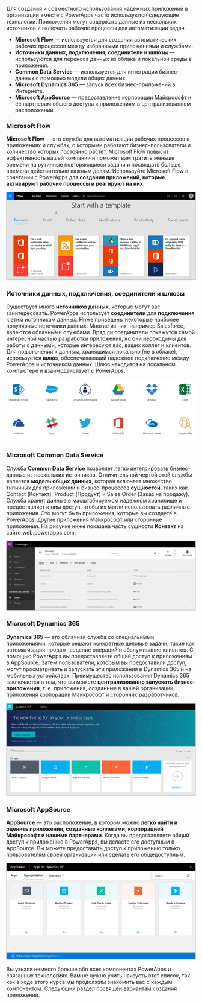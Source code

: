 Для создания и совместного использования надежных приложений в организации вместе с PowerApps часто используются следующие технологии. Приложения могут содержать данные из нескольких источников и включать рабочие процессы для автоматизации задач. 

* **Microsoft Flow** — используется для создания автоматических рабочих процессов между избранными приложениями и службами.
* **Источники данных, подключения, соединители и шлюзы** — используются для переноса данных из облака и локальной среды в приложения.
* **Common Data Service** — используется для интеграции бизнес-данных с помощью модели общих данных.
* **Microsoft Dynamics 365** — запуск всех бизнес-приложений в Интернете.
* **Microsoft AppSource** — предоставление корпорации Майкрософт и ее партнерам общего доступа к приложениям в централизованном расположении.

### <a name="microsoft-flow"></a>Microsoft Flow
**Microsoft Flow** — это служба для автоматизации рабочих процессов в приложениях и службах, с которыми работают бизнес-пользователи и количество которых постоянно растет. Microsoft Flow повысит эффективность вашей компании и поможет вам тратить меньше времени на рутинные повторяющиеся задачи и посвящать больше времени действительно важным делам. Используйте Microsoft Flow в сочетании с PowerApps для **создания приложений, которые активируют рабочие процессы и реагируют на них**.

![Microsoft Flow](./media/learning-powerapps-parts/powerapps-flow.png)

### <a name="data-sources-connections-and-connectors-and-gateways"></a>Источники данных, подключения, соединители и шлюзы
Существует много **источников данных**, которые могут вас заинтересовать. PowerApps использует **соединители** для **подключения** к этим источникам данных. Ниже приведены некоторые наиболее популярные источники данных. Многие из них, например Salesforce, являются облачными службами. Вряд ли соединители покажутся самой интересной частью разработки приложения, но они необходимы для работы с данными, которые интересуют вас, ваших коллег и клиентов. Для подключения к данным, хранящимся локально (не в облаке), используется **шлюз**, обеспечивающий надежное подключение между PowerApps и источником данных. Шлюз находится на локальном компьютере и взаимодействует с PowerApps.

![Источники данных и соединители в PowerApps](./media/learning-powerapps-parts/powerapps-data.png)

### <a name="microsoft-common-data-service"></a>Microsoft Common Data Service
Служба **Common Data Service** позволяет легко интегрировать бизнес-данные из нескольких источников. Отличительной чертой этой службы является **модель общих данных**, которая включает множество типичных для приложений и бизнес-процессов **сущностей**, таких как Contact (Контакт), Product (Продукт) и Sales Order (Заказ на продажу). Служба хранит данные в масштабируемом надежном хранилище и предоставляет к ним доступ, чтобы их могли использовать различные приложения. Это могут быть приложения, которые вы создаете в PowerApps, другие приложения Майкрософт или сторонние приложения. На рисунке ниже показана часть сущности **Контакт** на сайте web.powerapps.com.

![PowerApps: сущность "Контакт"](./media/learning-powerapps-parts/powerapps-contact.png)

### <a name="microsoft-dynamics-365"></a>Microsoft Dynamics 365
**Dynamics 365** — это облачная служба со специальными приложениями, которые решают конкретные деловые задачи, такие как автоматизация продаж, ведение операций и обслуживание клиентов. С помощью PowerApps вы предоставляете общий доступ к приложениям в AppSource. Затем пользователи, которым вы предоставили доступ, могут просматривать и запускать эти приложения в Dynamics 365 и на мобильных устройствах. Преимущество использования Dynamics 365 заключается в том, что вы можете **централизованно запускать бизнес-приложения**, т. е. приложения, созданные в вашей организации, приложения корпорации Майкрософт и сторонних разработчиков.

![Microsoft Dynamics 365](./media/learning-powerapps-parts/powerapps-dynamics.png)

### <a name="microsoft-appsource"></a>Microsoft AppSource
**AppSource** — это расположение, в котором можно **легко найти и оценить приложения, созданные коллегами, корпорацией Майкрософт и нашими партнерами**. Когда вы предоставляете общий доступ к приложению в PowerApps, вы делаете его доступным в AppSource. Вы можете предоставить доступ к приложению только пользователям своей организации или сделать его общедоступным.

![Microsoft AppSource](./media/learning-powerapps-parts/powerapps-appsource.png)

Вы узнали немного больше обо всех компонентах PowerApps и связанных технологиях. Вам не нужно учить наизусть этот список, так как в ходе этого курса мы продолжим знакомить вас с каждым компонентом. Следующий раздел посвящен вариантам создания приложений.


